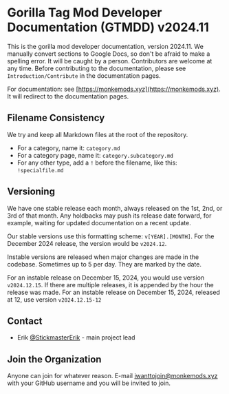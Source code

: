 # Gorilla Tag Mod Developer Documentation (GTMDD) v2024.11
This is the gorilla mod developer documentation, version 2024.11. We manually convert sections to Google Docs, so don't be afraid to make a spelling error.
It will be caught by a person. Contributors are welcome at any time. Before contributing to the documentation, please see ``Introduction/Contribute`` in the documentation pages.

For documentation: see [https://monkemods.xyz](https://monkemods.xyz). It will redirect to the documentation pages.

## Filename Consistency
We try and keep all Markdown files at the root of the repository.

- For a category, name it: ``category.md``
- For a category page, name it: ``category.subcategory.md``
- For any other type, add a ``!`` before the filename, like this: ``!specialfile.md``

## Versioning
We have one stable release each month, always released on the 1st, 2nd, or 3rd of that month. Any holdbacks may push its release date forward, for example, waiting for updated documentation on a recent update.

Our stable versions use this formatting scheme: `v[YEAR].[MONTH]`. For the December 2024 release, the version would be ``v2024.12``.

Instable versions are released when major changes are made in the codebase. Sometimes up to 5 per day. They are marked by the date.

For an instable release on December 15, 2024, you would use version ``v2024.12.15``. If there are multiple releases, it is appended by the hour the release was made. For an instable release on December 15, 2024, released at 12, use version ``v2024.12.15-12``

## Contact
- Erik [@StickmasterErik](https://github.com/stickmastererik) - main project lead

## Join the Organization
Anyone can join for whatever reason. E-mail [iwanttojoin@monkemods.xyz](mailto:iwanttojoin@monkemods.xyz) with your GitHub username and you will be invited to join.
